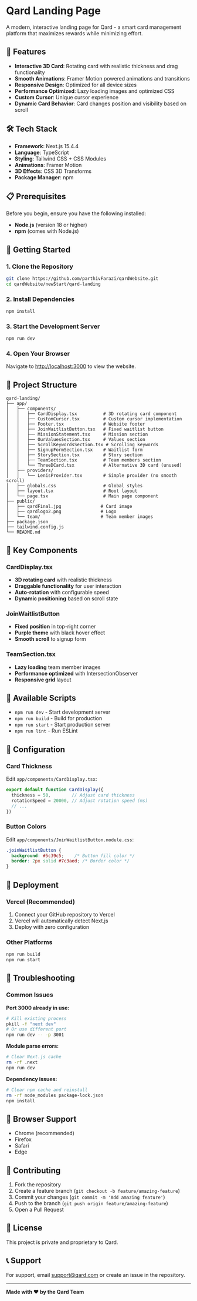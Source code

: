 # Qard Landing Page

A modern, interactive landing page for Qard - a smart card management platform that maximizes rewards while minimizing effort.

## 🚀 Features

- **Interactive 3D Card**: Rotating card with realistic thickness and drag functionality
- **Smooth Animations**: Framer Motion powered animations and transitions
- **Responsive Design**: Optimized for all device sizes
- **Performance Optimized**: Lazy loading images and optimized CSS
- **Custom Cursor**: Unique cursor experience
- **Dynamic Card Behavior**: Card changes position and visibility based on scroll

## 🛠️ Tech Stack

- **Framework**: Next.js 15.4.4
- **Language**: TypeScript
- **Styling**: Tailwind CSS + CSS Modules
- **Animations**: Framer Motion
- **3D Effects**: CSS 3D Transforms
- **Package Manager**: npm

## 📋 Prerequisites

Before you begin, ensure you have the following installed:
- **Node.js** (version 18 or higher)
- **npm** (comes with Node.js)

## 🚀 Getting Started

### 1. Clone the Repository

```bash
git clone https://github.com/parthivFarazi/qardWebsite.git
cd qardWebsite/newStart/qard-landing
```

### 2. Install Dependencies

```bash
npm install
```

### 3. Start the Development Server

```bash
npm run dev
```

### 4. Open Your Browser

Navigate to [http://localhost:3000](http://localhost:3000) to view the website.

## 📁 Project Structure

```
qard-landing/
├── app/
│   ├── components/
│   │   ├── CardDisplay.tsx          # 3D rotating card component
│   │   ├── CustomCursor.tsx         # Custom cursor implementation
│   │   ├── Footer.tsx               # Website footer
│   │   ├── JoinWaitlistButton.tsx   # Fixed waitlist button
│   │   ├── MissionStatement.tsx     # Mission section
│   │   ├── OurValuesSection.tsx     # Values section
│   │   ├── ScrollKeywordsSection.tsx # Scrolling keywords
│   │   ├── SignupFormSection.tsx    # Waitlist form
│   │   ├── StorySection.tsx         # Story section
│   │   ├── TeamSection.tsx          # Team members section
│   │   └── ThreeDCard.tsx           # Alternative 3D card (unused)
│   ├── providers/
│   │   └── LenisProvider.tsx        # Simple provider (no smooth scroll)
│   ├── globals.css                  # Global styles
│   ├── layout.tsx                   # Root layout
│   └── page.tsx                     # Main page component
├── public/
│   ├── qardFinal.jpg               # Card image
│   ├── qardlogo2.png               # Logo
│   └── team/                       # Team member images
├── package.json
├── tailwind.config.js
└── README.md
```

## 🎨 Key Components

### CardDisplay.tsx
- **3D rotating card** with realistic thickness
- **Draggable functionality** for user interaction
- **Auto-rotation** with configurable speed
- **Dynamic positioning** based on scroll state

### JoinWaitlistButton
- **Fixed position** in top-right corner
- **Purple theme** with black hover effect
- **Smooth scroll** to signup form

### TeamSection.tsx
- **Lazy loading** team member images
- **Performance optimized** with IntersectionObserver
- **Responsive grid** layout

## 🎯 Available Scripts

- `npm run dev` - Start development server
- `npm run build` - Build for production
- `npm run start` - Start production server
- `npm run lint` - Run ESLint

## 🔧 Configuration

### Card Thickness
Edit `app/components/CardDisplay.tsx`:
```typescript
export default function CardDisplay({
  thickness = 50,        // Adjust card thickness
  rotationSpeed = 20000, // Adjust rotation speed (ms)
  // ...
})
```

### Button Colors
Edit `app/components/JoinWaitlistButton.module.css`:
```css
.joinWaitlistButton {
  background: #5c39c5;    /* Button fill color */
  border: 2px solid #7c3aed; /* Border color */
}
```

## 🚀 Deployment

### Vercel (Recommended)
1. Connect your GitHub repository to Vercel
2. Vercel will automatically detect Next.js
3. Deploy with zero configuration

### Other Platforms
```bash
npm run build
npm run start
```

## 🐛 Troubleshooting

### Common Issues

**Port 3000 already in use:**
```bash
# Kill existing process
pkill -f "next dev"
# Or use different port
npm run dev -- -p 3001
```

**Module parse errors:**
```bash
# Clear Next.js cache
rm -rf .next
npm run dev
```

**Dependency issues:**
```bash
# Clear npm cache and reinstall
rm -rf node_modules package-lock.json
npm install
```

## 📱 Browser Support

- Chrome (recommended)
- Firefox
- Safari
- Edge

## 🤝 Contributing

1. Fork the repository
2. Create a feature branch (`git checkout -b feature/amazing-feature`)
3. Commit your changes (`git commit -m 'Add amazing feature'`)
4. Push to the branch (`git push origin feature/amazing-feature`)
5. Open a Pull Request

## 📄 License

This project is private and proprietary to Qard.

## 📞 Support

For support, email [support@qard.com](mailto:support@qard.com) or create an issue in the repository.

---

**Made with ❤️ by the Qard Team**
